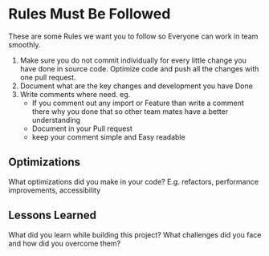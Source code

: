 
# Rules Must Be Followed

These are some Rules we want you to follow so Everyone can work in team smoothly.


1. Make sure you do not commit individually for every little change you have done in source code. Optimize code and push all the changes with one pull request.
2. Document what are the key changes and development you have Done
3. Write comments where need. eg. 
    - If you comment out any import or Feature than write a comment there why you done that so other team mates have a better understanding 
    - Document in your Pull request 
    - keep your comment simple and Easy readable 
## Optimizations

What optimizations did you make in your code? E.g. refactors, performance improvements, accessibility


## Lessons Learned

What did you learn while building this project? What challenges did you face and how did you overcome them?

